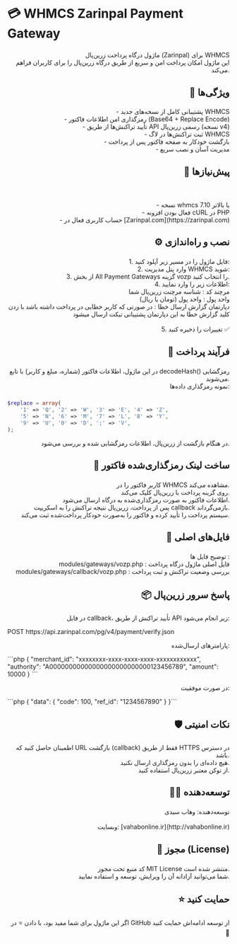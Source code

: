 <h1 align="left">💳 WHMCS Zarinpal Payment Gateway</h1>

###

<p align="right">ماژول درگاه پرداخت زرین‌پال (Zarinpal) برای WHMCS<br>این ماژول امکان پرداخت امن و سریع از طریق درگاه زرین‌پال را برای کاربران فراهم می‌کند.</p>

###

<h2 align="right">🚀 ویژگی‌ها</h2>

###

<p align="right">- پشتیبانی کامل از نسخه‌های جدید WHMCS<br>- رمزگذاری امن اطلاعات فاکتور (Base64 + Replace Encode)<br>- تأیید تراکنش‌ها از طریق API رسمی زرین‌پال (نسخه v4)<br>- ثبت تراکنش‌ها در لاگ WHMCS<br>- بازگشت خودکار به صفحه فاکتور پس از پرداخت<br>- مدیریت آسان و نصب سریع</p>

###

<h2 align="right">🧩 پیش‌نیازها</h2>

###

<br clear="both">

<p align="right">- نسخه whmcs 7.10 یا بالاتر<br>- فعال بودن افزونه cURL در PHP<br>- حساب کاربری فعال در [Zarinpal.com](https://zarinpal.com)</p>

###

<h2 align="right">⚙️ نصب و راه‌اندازی</h2>

###

<p align="right">1. فایل ماژول را در مسیر زیر آپلود کنید:<br>2. وارد پنل مدیریت WHMCS شوید:<br>3. از بخش All Payment Gateways گزینه vozp را انتخاب کنید.<br>4. اطلاعات زیر را وارد نمایید:<br>مرچند کد : شناسه مرچنت زرین‌پال شما<br>واحد پول : واحد پول (تومان یا ریال) <br>دپارتمان گزارش ارسال خطا : در صورتی که کاربر خطایی در پرداخت داشته باشد با زدن کلید گزارش خطا به این دپارتمان پشتیبانی تیکت ارسال میشود <br><br>5. تغییرات را ذخیره کنید ✅</p>

###

<h2 align="right">🔁 فرآیند پرداخت</h2>

###

<p align="right">در این ماژول، اطلاعات فاکتور (شماره، مبلغ و کاربر) با تابع decodeHash() رمزگشایی می‌شوند.<br>نمونه رمزگذاری داده‌ها:</p>

###

```php
$replace = array(
    '1' => 'Q', '2' => 'W', '3' => 'E', '4' => 'Z',
    '5' => 'N', '6' => 'M', '7' => 'L', '8' => 'Y',
    '9' => 'U', '0' => 'D', ';' => 'V',
);
```
<p align="right">در هنگام بازگشت از زرین‌پال، اطلاعات رمزگشایی شده و بررسی می‌شود.</p>

###

<h2 align="right">🔑 ساخت لینک رمزگذاری‌شده فاکتور</h2>

###

<p align="right">کاربر فاکتور را در WHMCS مشاهده می‌کند.<br>روی گزینه پرداخت با زرین‌پال کلیک می‌کند.<br>اطلاعات فاکتور به صورت رمزگذاری‌شده به درگاه ارسال می‌شود.<br>پس از پرداخت، زرین‌پال نتیجه تراکنش را به اسکریپت callback بازمی‌گرداند.<br>سیستم پرداخت را تأیید کرده و فاکتور را به‌صورت خودکار پرداخت‌شده ثبت می‌کند.</p>

###

<h2 align="right">📄 فایل‌های اصلی</h2>

###

<p align="right">توضیح فایل ها :<br>modules/gateways/vozp.php : فایل اصلی ماژول درگاه پرداخت<br>modules/gateways/callback/vozp.php : بررسی وضعیت تراکنش و ثبت پرداخت</p>

###

<h2 align="right">📦 پاسخ سرور زرین‌پال</h2>

###

<p align="right">در فایل callback، تأیید تراکنش از طریق API زیر انجام می‌شود:</p>
POST https://api.zarinpal.com/pg/v4/payment/verify.json

<br>
<p align="right">پارامترهای ارسال‌شده:</p>
```php
{
    "merchant_id": "xxxxxxxx-xxxx-xxxx-xxxx-xxxxxxxxxxxx",
    "authority": "A00000000000000000000000000123456789",
    "amount": 10000
}
```
<br>
<p align="right">در صورت موفقیت:</p>
```php
{
    "data": {
        "code": 100,
        "ref_id": "1234567890"
    }
}```


###

<h2 align="right">🛡️ نکات امنیتی</h2>

###

<p align="right">اطمینان حاصل کنید که URL بازگشت (callback) فقط از طریق HTTPS در دسترس باشد.<br>هیچ داده‌ای را بدون رمزگذاری ارسال نکنید.<br>از توکن معتبر زرین‌پال استفاده کنید.</p>

###

<h2 align="right">👨‍💻 توسعه‌دهنده</h2>

###

<p align="right">توسعه‌دهنده: وهاب سیدی<br><br>وبسایت: [vahabonline.ir](http://vahabonline.ir)</p>

###

<h2 align="right">📜 مجوز (License)</h2>

###

<p align="right">کد منبع تحت مجوز MIT License منتشر شده است.<br>شما می‌توانید آزادانه آن را ویرایش، توسعه و استفاده نمایید.</p>

###

<h2 align="right">⭐ حمایت کنید</h2>

###

<p align="right">اگر این ماژول برای شما مفید بود، با دادن ⭐ در GitHub از توسعه ادامه‌اش حمایت کنید 💙</p>

###
